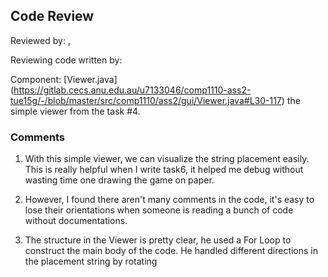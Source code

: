 ## Code Review

Reviewed by: <Boyang Gao>, <u7175363>

Reviewing code written by: <Qinrui Cheng> <u7133046>

Component: [Viewer.java] (https://gitlab.cecs.anu.edu.au/u7133046/comp1110-ass2-tue15g/-/blob/master/src/comp1110/ass2/gui/Viewer.java#L30-117) the simple viewer from the task #4.

### Comments 

1. With this simple viewer, we can visualize the string placement easily. 
This is really helpful when I write task6, it helped me debug without wasting time one drawing the game on paper.

2. However, I found there aren't many comments in the code, it's easy to lose their orientations when someone is reading a bunch of code without documentations.

3. The structure in the Viewer is pretty clear, he used a For Loop to construct the main body of the code.
He handled different directions in the placement string by rotating 



